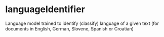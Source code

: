 # languageIdentifier
Language model trained to identify (classify) language of a given text (for documents in English, German, Slovene, Spanish or Croatian)

